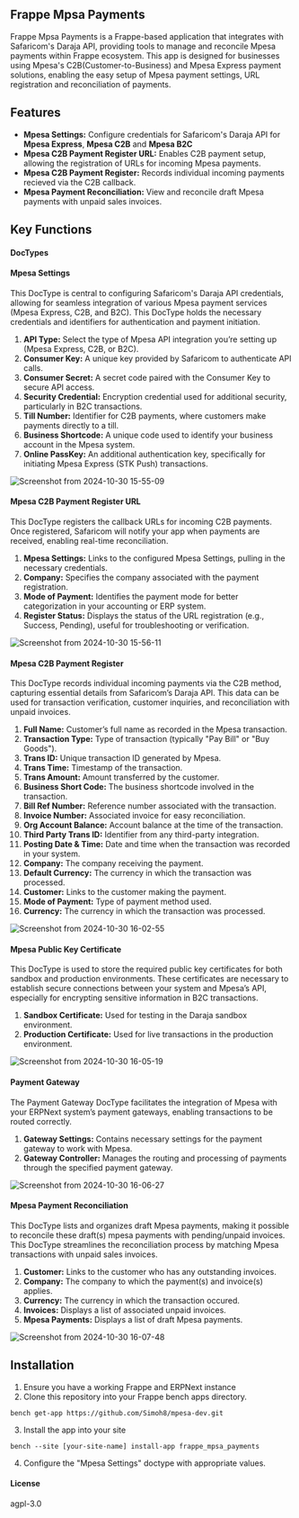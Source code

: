 ## Frappe Mpsa Payments

Frappe Mpsa Payments is a Frappe-based application that integrates with Safaricom's Daraja API, providing tools to manage and reconcile Mpesa payments within Frappe ecosystem. This app is designed for businesses using Mpesa's C2B(Customer-to-Business) and Mpesa Express payment solutions, enabling the easy setup of Mpesa payment settings, URL registration and reconciliation of payments.

## Features

  - **Mpesa Settings:** Configure credentials for Safaricom's Daraja API for **Mpesa Express**, **Mpesa C2B** and **Mpesa B2C**
  - **Mpesa C2B Payment Register URL:** Enables C2B payment setup, allowing the registration of URLs for incoming Mpesa payments.
  - **Mpesa C2B Payment Register:** Records individual incoming payments recieved via the C2B callback.
  - **Mpesa Payment Reconciliation:** View and reconcile draft Mpesa payments with unpaid sales invoices.

## Key Functions
#### DocTypes
<h4>Mpesa Settings</h4>

This DocType is central to configuring Safaricom's Daraja API credentials, allowing for seamless integration of various Mpesa payment services (Mpesa Express, C2B, and B2C). This DocType holds the necessary credentials and identifiers for authentication and payment initiation.

1. **API Type:**  Select the type of Mpesa API integration you’re setting up (Mpesa Express, C2B, or B2C).
2. **Consumer Key:** A unique key provided by Safaricom to authenticate API calls.
3. **Consumer Secret:** A secret code paired with the Consumer Key to secure API access.
4. **Security Credential:** Encryption credential used for additional security, particularly in B2C transactions.
5. **Till Number:** Identifier for C2B payments, where customers make payments directly to a till.
6. **Business Shortcode:** A unique code used to identify your business account in the Mpesa system.
7. **Online PassKey:** An additional authentication key, specifically for initiating Mpesa Express (STK Push) transactions.

![Screenshot from 2024-10-30 15-55-09](https://github.com/user-attachments/assets/f786501f-5c5d-4c27-9a62-ba3d76ce9562)


<h4>Mpesa C2B Payment Register URL</h4>

This DocType registers the callback URLs for incoming C2B payments. Once registered, Safaricom will notify your app when payments are received, enabling real-time reconciliation.

1. **Mpesa Settings:** Links to the configured Mpesa Settings, pulling in the necessary credentials.
2. **Company:** Specifies the company associated with the payment registration.
3. **Mode of Payment:** Identifies the payment mode for better categorization in your accounting or ERP system.
4. **Register Status:** Displays the status of the URL registration (e.g., Success, Pending), useful for troubleshooting or verification.

![Screenshot from 2024-10-30 15-56-11](https://github.com/user-attachments/assets/a30279f5-0fd7-4543-8a0a-1b8a8e2ec363)

<h4>Mpesa C2B Payment Register</h4>

This DocType records individual incoming payments via the C2B method, capturing essential details from Safaricom’s Daraja API. This data can be used for transaction verification, customer inquiries, and reconciliation with unpaid invoices.

1. **Full Name:** Customer’s full name as recorded in the Mpesa transaction.
2. **Transaction Type:** Type of transaction (typically "Pay Bill" or "Buy Goods").
3. **Trans ID:** Unique transaction ID generated by Mpesa.
4. **Trans Time:** Timestamp of the transaction.
5. **Trans Amount:** Amount transferred by the customer.
6. **Business Short Code:** The business shortcode involved in the transaction.
7. **Bill Ref Number:** Reference number associated with the transaction.
8. **Invoice Number:** Associated invoice for easy reconciliation.
9. **Org Account Balance:** Account balance at the time of the transaction.
10. **Third Party Trans ID:** Identifier from any third-party integration.
11. **Posting Date & Time:** Date and time when the transaction was recorded in your system.
12. **Company:** The company receiving the payment.
13. **Default Currency:** The currency in which the transaction was processed.
14. **Customer:** Links to the customer making the payment.
15. **Mode of Payment:** Type of payment method used.
16. **Currency:** The currency in which the transaction was processed.

![Screenshot from 2024-10-30 16-02-55](https://github.com/user-attachments/assets/5eb459ae-ccfb-4a47-bcae-e6c43b397594)

<h4>Mpesa Public Key Certificate</h4>

This DocType is used to store the required public key certificates for both sandbox and production environments. These certificates are necessary to establish secure connections between your system and Mpesa’s API, especially for encrypting sensitive information in B2C transactions.

1. **Sandbox Certificate:** Used for testing in the Daraja sandbox environment.
2. **Production Certificate:**  Used for live transactions in the production environment.

![Screenshot from 2024-10-30 16-05-19](https://github.com/user-attachments/assets/ab93b070-75df-4e76-81e5-2179cfefcffd)

<h4>Payment Gateway</h4>

The Payment Gateway DocType facilitates the integration of Mpesa with your ERPNext system’s payment gateways, enabling transactions to be routed correctly.

1. **Gateway Settings:** Contains necessary settings for the payment gateway to work with Mpesa.
2. **Gateway Controller:** Manages the routing and processing of payments through the specified payment gateway.

![Screenshot from 2024-10-30 16-06-27](https://github.com/user-attachments/assets/03d795f3-1b44-4011-8c9f-330ea747a09c)

<h4>Mpesa Payment Reconciliation</h4>

This DocType lists and organizes draft Mpesa payments, making it possible to reconcile these draft(s) mpesa payments with pending/unpaid invoices. This DocType streamlines the reconciliation process by matching Mpesa transactions with unpaid sales invoices.

1. **Customer:** Links to the customer who has any outstanding invoices.
2. **Company:** The company to which the payment(s) and invoice(s) applies.
3. **Currency:** The currency in which the transaction occured.
4. **Invoices:** Displays a list of associated unpaid invoices.
5. **Mpesa Payments:** Displays a list of draft Mpesa payments.

![Screenshot from 2024-10-30 16-07-48](https://github.com/user-attachments/assets/1a61bdce-529e-411f-9a70-1d6a6170ca4e)

## Installation
1. Ensure you have a working Frappe and ERPNext instance
2. Clone this repository into your Frappe bench apps directory.

 ``` 
 bench get-app https://github.com/Simoh8/mpesa-dev.git
 ```

 3. Install the app into your site
 ``` 
 bench --site [your-site-name] install-app frappe_mpsa_payments
 ```
 4. Configure the "Mpesa Settings" doctype with appropriate values.


#### License

agpl-3.0
